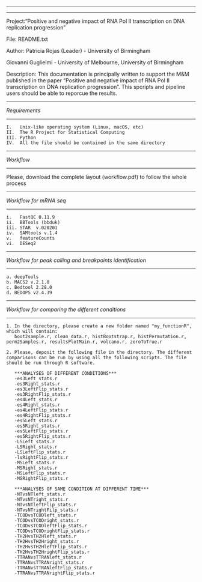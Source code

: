 ********************************************************
********************************************************
Project:“Positive and negative impact of RNA Pol II transcription on DNA replication progression”

File: README.txt

Author: 
Patricia Rojas (Leader) - University of Birmingham

Giovanni Guglielmi      - University of Melbourne, University of Birmingham
		
Description: This documentation is principally written to support the M&M published in the paper 
             “Positive and negative impact of RNA Pol II transcription on DNA replication  progression”. 
	     This spcripts and pipeline users should be able to reporcue the results. 
	     
       

**************
*Requirements*
**************
    I.   Unix-like operating system (Linux, macOS, etc) 
    II.  The R Project for Statistical Computing
    III. Python 
    IV.  All the file should be contained in the same directory
    
    
**************
*Workflow*
**************
   Please, download the complete layout (workflow.pdf) to follow the whole process 

***********************	
*Workflow for mRNA seq*
***********************
    i.   FastQC 0.11.9
    ii.  BBTools (bbduk)
    iii. STAR  v.020201
    iv.  SAMtools v.1.4 
    v.   featureCounts
    vi.  DESeq2
**********************************************************  
*Workflow for peak calling and breakpoints identification*
**********************************************************
    a. deepTools 
    b. MACS2 v.2.1.0
    c. Bedtool 2.28.0
    d. BEDOPS v2.4.39

*************************************************
*Workflow for comparing the different conditions*
*************************************************
	1. In the directory, please create a new folder named "my_functionR", which will contain:
	   boot2sample.r, clean_data.r, histBootstrap.r, histPermutation.r, perm2Samples.r, resultsPlotMain.r, volcano.r, zeroToTrue.r
	
	2. Please, deposit the following file in the directory. The different comparisons can be run by using all the following scripts. The file should be run through R software.
       
	   ***ANALYSES OF DIFFERENT CONDITIONS***
	   -es3Left_stats.r
	   -es3Right_stats.r
	   -es3LeftFlip_stats.r
	   -es3RightFlip_stats.r
	   -es4Left_stats.r
	   -es4Right_stats.r
	   -es4LeftFlip_stats.r
	   -es4RightFlip_stats.r
	   -es5Left_stats.r
	   -es5Right_stats.r
	   -es5LeftFlip_stats.r
	   -es5RightFlip_stats.r
	   -LSLeft_stats.r
	   -LSRight_stats.r
	   -LSLeftFlip_stats.r
	   -lsRightFlip_stats.r
	   -MSLeft_stats.r
	   -MSRight_stats.r
	   -MSLeftFlip_stats.r
	   -MSRightFlip_stats.r
	   
	   ***ANALYSES OF SAME CONDITION AT DIFFERENT TIME***
	   -NTvsNTleft_stats.r
	   -NTvsNTright_stats.r
	   -NTvsNTleftFlip_stats.r
	   -NTvsNTrightFilp_stats.r
	   -TCODvsTCODleft_stats.r
	   -TCODvsTCODright_stats.r
	   -TCODvsTCODleftFlip_stats.r
	   -TCODvsTCODrightFlip_stats.r
	   -TH2HvsTH2Hleft_stats.r
	   -TH2HvsTH2Hright_stats.r
	   -TH2HvsTH2HleftFlip_stats.r
	   -TH2HvsTH2HrightFlip_stats.r
	   -TTRANvsTTRANleft_stats.r
	   -TTRANvsTTRANright_stats.r
	   -TTRANvsTTRANleftFlip_stats.r
	   -TTRANvsTTRANrightFlip_stats.r
